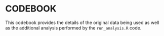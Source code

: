 # CODEBOOK
This codebook provides the details of the original data being used as well as the additional analysis performed by the `run_analysis.R` code.

